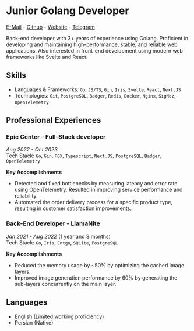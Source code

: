 # Junior Golang Developer

[E-Mail](mailto:contact@haashemi.dev) - [Github](https://github.com/haashemi) - [Website](https://haashemi.dev) - [Telegram](https://t.me/Byfron)

Back-end developer with 3+ years of experience using Golang. Proficient in developing and maintaining high-performance, stable, and reliable web applications. Also interested in front-end development using modern web frameworks like Svelte and React.

## Skills

- Languages & Frameworks: `Go`, `JS/TS`, `Gin`, `Iris`, `Svelte`, `React`, `Next.JS`
- Technologies: `Git`, `PostgreSQL`, `Badger`, `Redis`, `Docker`, `Nginx`, `SigNoz`, `OpenTelemetry`

## Professional Experiences

### Epic Center - Full-Stack developer

_Aug 2022 - Oct 2023_\
Tech Stack: `Go`, `Gin`, `PGX`, `Typescript`, `Next.JS`, `PostgreSQL`, `Badger`, `OpenTelemetry`

**Key Accomplishments**

- Detected and fixed bottlenecks by measuring latency and error rate using OpenTelemetry. Resulted in improving service performance and reliability.
- Automated the order delivery process for a specific product type, resulting in customer satisfaction improvements.

### Back-End Developer - LlamaNite

_Jan 2021 - Aug 2022_ (1 year and 8 months)  
Tech Stack: `Go`, `Iris`, `Entgo`, `SQLite`, `PostgreSQL`

**Key Accomplishments**

- Reduced the memory usage by ~50% by optimizing the cached image layers.
- Improved image generation performance by 60% by generating the sub-layers concurrently on the main layer.

<!-- ## Education

### Bachelor of Computer Engineering; Islamic Azad University Bushehr, Iran

_2022 - Present_ -->

## Languages

- English (Limited working proficiency)
- Persian (Native)
